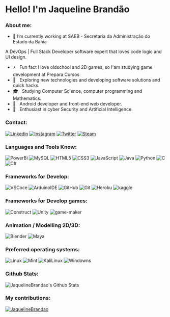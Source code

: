 # Hello! I'm Jaqueline Brandão

### About me:

- 🔭 I’m currently working at SAEB - Secretaria da Administração do Estado da Bahia


A DevOps | Full Stack Developer software expert that loves code logic and UI design.
- ⚡ &nbsp; Fun fact I love oldschool and 2D games, so I'am studying game development at Prepara Cursos 
- 🤔 &nbsp; Exploring new technologies and developing software solutions and quick hacks.
- 🎓 &nbsp; Studying Computer Science, computer programming and Mathematics.
- 💼 &nbsp; Android developer and front-end web developer.
- 🌱 &nbsp; Enthusiast in cyber Security and Artificial Intelligence.

### Contact:
[![Linkedin](https://img.shields.io/badge/-LinkedIn-%230077B5?style=for-the-badge&logo=linkedin&logoColor=white)](https://www.linkedin.com/in/jaqueline-pereira-brand%C3%A3o-695b8225/)
[![Instagram](https://img.shields.io/badge/-Instagram-%23E4405F?style=for-the-badge&logo=instagram&logoColor=white)](https://www.instagram.com/jaque.branda)
[![Twitter](https://img.shields.io/badge/Twitter-000?style=for-the-badge&logo=twitter)](https://www.twitter.com/Jackielinebrand)
[![Steam](https://img.shields.io/badge/Steam-002?style=for-the-badge&logo=steam)](https://www.twitter.com/Jackielinebrand)

### Languages and Tools Know:
![PowerBi](https://img.shields.io/badge/PowerBi-000?style=for-the-badge&logo=Powerbi)
![MySQL](https://img.shields.io/badge/MySQL-000?style=for-the-badge&logo=MYsql)
![HTML5](https://img.shields.io/badge/HTML5-000?style=for-the-badge&logo=html5)
![CSS3](https://img.shields.io/badge/CSS3-000?style=for-the-badge&logo=css3&logoColor=264CE4)
![JavaScript](https://img.shields.io/badge/JavaScript-000?style=for-the-badge&logo=javascript)
![Java](https://img.shields.io/badge/Java-000?style=for-the-badge&logo=java)
![Python](https://img.shields.io/badge/Python-000?style=for-the-badge&logo=python)
![C](https://img.shields.io/badge/C-000?style=for-the-badge&logo=c)
![C#](https://img.shields.io/badge/C%23-000?style=for-the-badge&logo=c-sharp&logoColor=823085)


### Frameworks for Develop:
![VSCoce](https://img.shields.io/badge/VSCode-000?style=for-the-badge&logo=visualstudio) 
![ArduinoIDE](https://img.shields.io/badge/ArduinoIDE-000?style=for-the-badge&logo=Arduino) 
![GitHub](https://img.shields.io/badge/Github-000?style=for-the-badge&logo=github) 
![Git](https://img.shields.io/badge/Git-000?style=for-the-badge&logo=git) 
![Heroku](https://img.shields.io/badge/Heroku-000?style=for-the-badge&logo=Heroku)
![kaggle](https://img.shields.io/badge/kaggle-000?style=for-the-badge&logo=kaggle)

### Frameworks for Develop games:
![Construct](https://img.shields.io/badge/construct-000?style=for-the-badge&logo=construct-3)
![Unity](https://img.shields.io/badge/unity-000?style=for-the-badge&logo=unity)
![game-maker](https://img.shields.io/badge/GameMaker-000?style=for-the-badge&logo=gamemaker)


### Animation / Modelling 2D/3D:
![Blender](https://img.shields.io/badge/Blender-000?style=for-the-badge&logo=blender) 
![Maya](https://img.shields.io/badge/Maya-000?style=for-the-badge&logo=autodesk) 

### Preferred operating systems:
![Linux](https://img.shields.io/badge/linux-000?style=for-the-badge&logo=linux)
![Mint](https://img.shields.io/badge/Mint-000?style=for-the-badge&logo=linuxmint)
![KaliLinux](https://img.shields.io/badge/Kali-000?style=for-the-badge&logo=kalilinux)
![Windowns](https://img.shields.io/badge/Windowns-000?style=for-the-badge&logo=windows)


###  Github Stats:
<img align="center" src="https://github-readme-stats.vercel.app/api?username=JaquelineBrandao&include_all_commits=true&count_private=true&show_icons=true&line_height=20&title_color=7A7ADB&icon_color=2234AE&text_color=D3D3D3&bg_color=0,000000,130F40" alt="JaquelineBrandao's Github Stats">
</p>
</p>

### My contributions:
[![JaquelineBrandao](https://github-readme-stats.vercel.app/api/top-langs/?username=JaquelineBrandao&layout=compact&text_color=daf7dc&bg_color=151515)](https://github.com/JaquelineBrandao/github-readme-stats)

